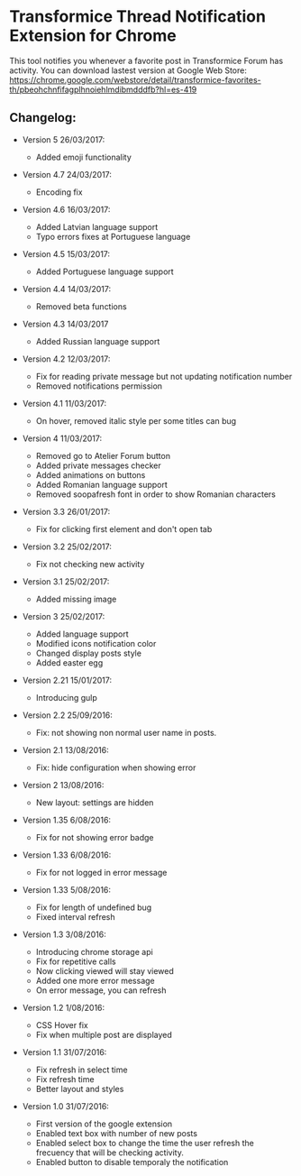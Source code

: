 Transformice Thread Notification Extension for Chrome
=====================================================

This tool notifies you whenever a favorite post in Transformice Forum has activity. You can download lastest version at Google Web Store: 
https://chrome.google.com/webstore/detail/transformice-favorites-th/pbeohchnfifagplhnoiehlmdibmdddfb?hl=es-419

Changelog:
----------
- Version 5 26/03/2017:
	- Added emoji functionality

- Version 4.7 24/03/2017:
	- Encoding fix

- Version 4.6 16/03/2017:
	- Added Latvian language support
	- Typo errors fixes at Portuguese language

- Version 4.5 15/03/2017:
	- Added Portuguese language support

- Version 4.4 14/03/2017:
	- Removed beta functions

- Version 4.3 14/03/2017
	- Added Russian language support

- Version 4.2 12/03/2017:
	- Fix for reading private message but not updating notification number
	- Removed notifications permission

- Version 4.1 11/03/2017:
	- On hover, removed italic style per some titles can bug

- Version 4 11/03/2017:
	- Removed go to Atelier Forum button
	- Added private messages checker
	- Added animations on buttons
	- Added Romanian language support
	- Removed soopafresh font in order to show Romanian characters

- Version 3.3 26/01/2017:
	- Fix for clicking first element and don't open tab

- Version 3.2 25/02/2017:
	- Fix not checking new activity

- Version 3.1 25/02/2017:
	- Added missing image

- Version 3 25/02/2017:
	- Added language support
	- Modified icons notification color
	- Changed display posts style
	- Added easter egg

 - Version 2.21 15/01/2017:
	 - Introducing gulp
	 

 - Version 2.2 25/09/2016:
	 - Fix: not showing non normal user name in posts.
	 

 - Version 2.1 13/08/2016:
	 - Fix: hide configuration when showing error
	 

 - Version 2 13/08/2016:
	 - New layout: settings are hidden
	 

 - Version 1.35 6/08/2016:
	 - Fix for not showing error badge
	 

 - Version 1.33 6/08/2016:
	 - Fix for not logged in error message
	 

 - Version 1.33 5/08/2016:
	 - Fix for length of undefined bug
	 - Fixed interval refresh
	 

 - Version 1.3 3/08/2016:
	 - Introducing chrome storage api
	 - Fix for repetitive calls
	 - Now clicking viewed will stay viewed
	 - Added one more error message
	 - On error message, you can refresh
	 

 - Version 1.2 1/08/2016:
	 - CSS Hover fix
	 - Fix when multiple post are displayed
	 

 - Version 1.1 31/07/2016:
	 - Fix refresh in select time 
	 - Fix refresh time
	 - Better layout and styles
	 

 - Version 1.0 31/07/2016:
	 - First version of the google extension
	 - Enabled text box with number of new posts
	 - Enabled select box to change the time the user refresh the frecuency that will be checking activity.
	 - Enabled button to disable temporaly the notification
